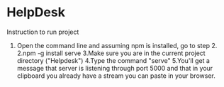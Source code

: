 # HelpDesk
Instruction to run project
1. Open the command line and assuming npm is installed, go to step 2. 
2.npm -g install serve
3.Make sure you are in the current project directory ("Helpdesk")
4.Type the command "serve"
5.You'll get a message that server is listening through port 5000 and that in your clipboard you already have a stream you can paste in your browser.
